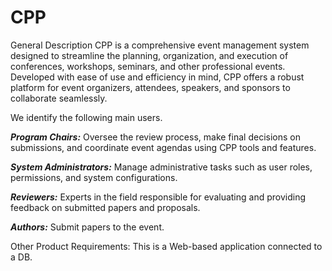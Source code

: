 # CPP
General Description
CPP is a comprehensive event management system designed to streamline the planning, organization, and execution of conferences, workshops, seminars, and other professional events. Developed with ease of use and efficiency in mind, CPP offers a robust platform for event organizers, attendees, speakers, and sponsors to collaborate seamlessly.

We identify the following main users.

**_Program Chairs:_** Oversee the review process, make final decisions on submissions, and coordinate event agendas using CPP tools and features.

**_System Administrators:_** Manage administrative tasks such as user roles, permissions, and system configurations.

**_Reviewers:_** Experts in the field responsible for evaluating and providing feedback on submitted papers and proposals.

**_Authors:_** Submit papers to the event. 

Other Product Requirements: 
This is a Web-based application connected to a DB.
